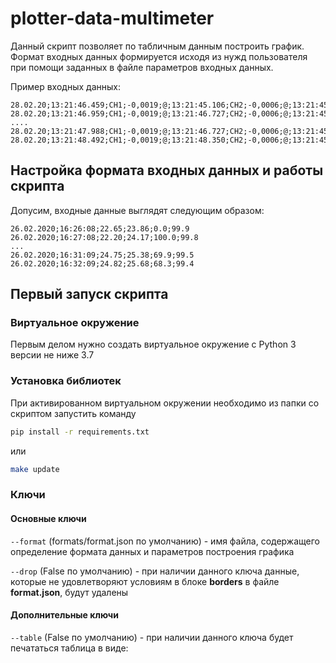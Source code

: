 # plotter-data-multimeter

Данный скрипт позволяет по табличным данным построить график. Формат входных данных формируется исходя из нужд пользователя при помощи заданных в файле параметров входных данных.

Пример входных данных:

```
28.02.20;13:21:46.459;CH1;-0,0019;@;13:21:45.106;CH2;-0,0006;@;13:21:45.979
28.02.20;13:21:46.959;CH1;-0,0019;@;13:21:46.727;CH2;-0,0006;@;13:21:45.979
....
28.02.20;13:21:47.988;CH1;-0,0019;@;13:21:46.727;CH2;-0,0006;@;13:21:45.979
28.02.20;13:21:48.492;CH1;-0,0019;@;13:21:48.350;CH2;-0,0006;@;13:21:45.979
```

## Настройка формата входных данных и работы скрипта

Допусим, входные данные выглядят следующим образом:

```
26.02.2020;16:26:08;22.65;23.86;0.0;99.9
26.02.2020;16:27:08;22.20;24.17;100.0;99.8
...
26.02.2020;16:31:09;24.75;25.38;69.9;99.5
26.02.2020;16:32:09;24.82;25.68;68.3;99.4
```

## Первый запуск скрипта

### Виртуальное окружение

Первым делом нужно создать виртуальное окружение с Python 3 версии не ниже 3.7

### Установка библиотек

При активированном виртуальном окружении необходимо из папки со скриптом запустить команду 

```bash
pip install -r requirements.txt
```
или
```bash
make update
```

### Ключи

#### Основные ключи

`--format` (formats/format.json по умолчанию) - имя файла, содержащего определение формата данных и параметров построения графика

`--drop` (False по умолчанию) - при наличии данного ключа данные, которые не удовлетворяют условиям в блоке **borders** в файле **format.json**, будут удалены

#### Дополнительные ключи

`--table` (False по умолчанию) - при наличии данного ключа будет печататься таблица в виде: